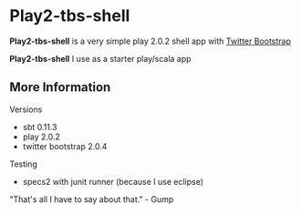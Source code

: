 # Play2-tbs-shell

**Play2-tbs-shell** is a very simple play 2.0.2 shell app with [Twitter Bootstrap](http://twitter.github.com/bootstrap/)

**Play2-tbs-shell** I use as a starter play/scala app


## More Information

Versions

* sbt 0.11.3
* play 2.0.2
* twitter bootstrap 2.0.4 

Testing

* specs2 with junit runner (because I use eclipse)

"That's all I have to say about that." - Gump
